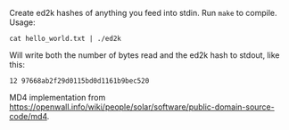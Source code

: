 Create ed2k hashes of anything you feed into stdin. Run `make` to compile. Usage:
```
cat hello_world.txt | ./ed2k
```

Will write both the number of bytes read and the ed2k hash to stdout, like this:
```
12 97668ab2f29d0115bd0d1161b9bec520
```


MD4 implementation from https://openwall.info/wiki/people/solar/software/public-domain-source-code/md4.
